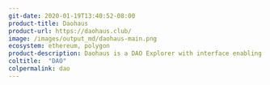```yaml
---
git-date: 2020-01-19T13:40:52-08:00
product-title: Daohaus
product-url: https://daohaus.club/
image: /images/output_md/daohaus-main.png
ecosystem: ethereum, polygon
product-description: Daohaus is a DAO Explorer with interface enabling joining existing DAOs, as well as creating a new Moloch-like DAOs.  
coltitle:  "DAO"
colpermalink: dao
---
```

